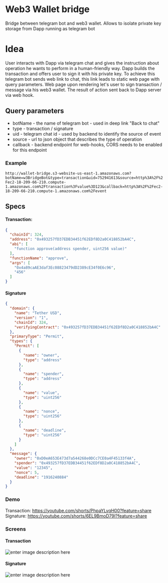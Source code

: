 # Web3 Wallet bridge

Bridge between telegram bot and web3 wallet. Allows to isolate private key storage from Dapp running as telegram bot


# Idea
User interacts with Dapp via telegram chat and gives the instruction about operation he wants to perform in a human-friendly way. Dapp builds the transaction and offers user to sign it with his private key. To achieve this telegram bot sends web link to chat, this link leads to static web page with query parameters. Web page upon rendering let's user to sign transaction / message via his web3 wallet. The result of action sent back to Dapp server via web hook.

## Query parameters
- botName - the name of telegram bot - used in deep link  "Back to chat"
- type - transaction / signature
- uid - telegram chat id - used by backend to identify the source of event
- source - url to json object that describes the type of operation
- callback - backend endpoint for web-hooks, CORS needs to be enabled for this endpoint
### Example
`http://wallet-bridge.s3-website-us-east-1.amazonaws.com?botName=w3BridgeBot&type=transaction&uid=752941613&source=http%3A%2F%2Fec2-18-209-66-210.compute-1.amazonaws.com%2Ftransaction%3Fvalue%3D123&callback=http%3A%2F%2Fec2-18-209-66-210.compute-1.amazonaws.com%2Fevent`

## Specs
#### Transaction:
```json
{
  "chainId": 324,
  "address": "0x493257fD37EDB34451f62EDf8D2a0C418852bA4C",
  "abi": [
    "function approve(address spender, uint256 value)"
  ],
  "functionName": "approve",
  "args": [
    "0x4a89caAE3daf3Ec08823479dD2389cE34f0E6c96",
    "456"
  ]
}
```

#### Signature
```json
{
  "domain": {
    "name": "Tether USD",
    "version": "1",
    "chainId": 324,
    "verifyingContract": "0x493257fD37EDB34451f62EDf8D2a0C418852bA4C"
  },
  "primaryType": "Permit",
  "types": {
    "Permit": [
      {
        "name": "owner",
        "type": "address"
      },
      {
        "name": "spender",
        "type": "address"
      },
      {
        "name": "value",
        "type": "uint256"
      },
      {
        "name": "nonce",
        "type": "uint256"
      },
      {
        "name": "deadline",
        "type": "uint256"
      }
    ]
  },
  "message": {
    "owner": "0xD0eA653E473d7a544268e0DCc7CE0a4F45133f4A",
    "spender": "0x493257fD37EDB34451f62EDf8D2a0C418852bA4C",
    "value": "12345",
    "nonce": 5,
    "deadline": "1916240884"
  }
}
```
### Demo
Transaction: https://youtube.com/shorts/PhpaYLvqH00?feature=share
Signature: https://youtube.com/shorts/6EL9BmoD79I?feature=share

### Screens
#### Transaction
![enter image description here](https://static-img-hosting.s3.amazonaws.com/SendScreen.png)

#### Signature
![enter image description here](https://static-img-hosting.s3.amazonaws.com/SignatureScreen.png)
